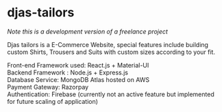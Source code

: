 # djas-tailors

*Note this is a development version of a freelance project*

Djas tailors is a E-Commerce Website, special features include building custom Shirts, Trousers and Suits with custom sizes according to your fit.  

Front-end Framework used: React.js + Material-UI  
Backend Framework : Node.js + Express.js  
Database Service: MongoDB Atlas hosted on AWS  
Payment Gateway: Razorpay  
Authentication: Firebase (currently not an active feature but implemented for future scaling of application)  
